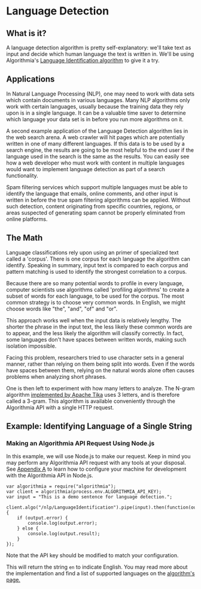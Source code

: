 # Language Detection
## What is it?
A language detection algorithm is pretty self-explanatory: we'll take text as input and decide which human language the text is written in. We'll be using Algorithmia's [Language Identification algorithm](https://algorithmia.com/algorithms/nlp/LanguageIdentification) to give it a try.

## Applications
In Natural Language Processing (NLP), one may need to work with data sets which contain documents in various languages. Many NLP algorithms only work with certain languages, usually because the training data they rely upon is in a single language. It can be a valuable time saver to determine which language your data set is in before you run more algorithms on it.

A second example application of the Language Detection algorithm lies in the web search arena. A web crawler will hit pages which are potentially written in one of many different languages. If this data is to be used by a search engine, the results are going to be most helpful to the end user if the language used in the search is the same as the results. You can easily see how a web developer who must work with content in multiple languages would want to implement language detection as part of a search functionality.

Spam filtering services which support multiple languages must be able to identify the language that emails, online comments, and other input is written in before the true spam filtering algorithms can be applied.  Without such detection, content originating from specific countries, regions, or areas suspected of generating spam cannot be properly eliminated from online platforms.

## The Math
Language classifications rely upon using an primer of specialized text called a 'corpus'. There is one corpus for each language the algorithm can identify. Speaking in summary, input text is compared to each corpus and pattern matching is used to identify the strongest correlation to a corpus.

Because there are so many potential words to profile in every language, computer scientists use algorithms called 'profiling algorithms' to create a subset of words for each language, to be used for the corpus. The most common strategy is to choose very common words. In English, we might choose words like "the", "and", "of" and "or".

This approach works well when the input data is relatively lengthy. The shorter the phrase in the input text, the less likely these common words are to appear, and the less likely the algorithm will classify correctly. In fact, some languages don't have spaces between written words, making such isolation impossible.

Facing this problem, researchers tried to use character sets in a general manner, rather than relying on them being split into words. Even if the words have spaces between them, relying on the natural words alone often causes problems when analyzing short phrases.

One is then left to experiment with how many letters to analyze. The N-gram algorithm [implemented by Apache Tika](https://tika.apache.org/1.5/api/org/apache/tika/language/LanguageIdentifier.html) uses 3 letters, and is therefore called a 3-gram. This algorithm is available conveniently through the Algorithmia API with a single HTTP request.

## Example: Identifying Language of a Single String

### Making an Algorithmia API Request Using Node.js
In this example, we will use Node.js to make our request. Keep in mind you may perform any Algorithmia API request with any tools at your disposal. See [Appendix A](appendix-a.md) to learn how to configure your machine for development with the Algorithmia API in Node.js.

```
var algorithmia = require("algorithmia");
var client = algorithmia(process.env.ALGORITHMIA_API_KEY);
var input = "This is a demo sentence for language detection.";

client.algo("/nlp/LanguageIdentification").pipe(input).then(function(output) {
    if (output.error) {
        console.log(output.error);
    } else {
        console.log(output.result);
    }
});
```    
Note that the API key should be modified to match your configuration.

This will return the string `en` to indicate English. You may read more about the implementation and find a list of supported languages on the [algorithm's page.](https://algorithmia.com/algorithms/nlp/LanguageIdentification)
